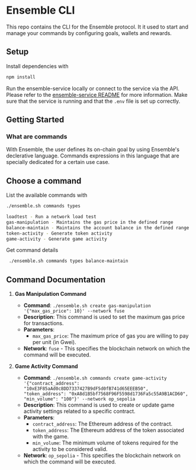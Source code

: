 # Ensemble CLI

This repo contains the CLI for the Ensemble protocol. It it used to start and manage your commands by configuring goals, wallets and rewards.

## Setup

Install dependencies with

```bash
npm install
```

Run the ensemble-service locally or connect to the service via the API. Please refer to the [ensemble-service README](https://github.com/ensemble-labs/ensemble-service) for more information. Make sure that the service is running and that the `.env` file is set up correctly.

## Getting Started

### What are commands

With Ensemble, the user defines its on-chain goal by using Ensemble's declerative language. Commands expressions in this language that are specially dedicated for a certain use case.

## Choose a command

List the available commands with

```bash
./ensemble.sh commands types

loadtest - Run a network load test
gas-manipulation - Maintains the gas price in the defined range
balance-maintain - Maintains the account balance in the defined range
token-activity - Generate token activity
game-activity - Generate game activity
```


Get command details

```bash
 ./ensemble.sh commands types balance-maintain

 ```

## Command Documentation

1. **Gas Manipulation Command**
   - **Command**: `./ensemble.sh create gas-manipulation '{"max_gas_price": 10}' --network fuse`
   - **Description**: This command is used to set the maximum gas price for transactions.
   - **Parameters**:
     - `max_gas_price`: The maximum price of gas you are willing to pay per unit (in Gwei).
   - **Network**: `fuse` - This specifies the blockchain network on which the command will be executed.

2. **Game Activity Command**
   - **Command**: `./ensemble.sh commands create game-activity '{"contract_address": "10xE3F85aAd0c8DD7337427B9dF5d0fB741d65EEEB50", "token_address": "0xA8d1B5bf7568F96F5598d1736Fa5c55A9B1ACD60", "min_volume": "100"}' --network op_sepolia`
   - **Description**: This command is used to create or update game activity settings related to a specific contract.
   - **Parameters**:
     - `contract_address`: The Ethereum address of the contract.
     - `token_address`: The Ethereum address of the token associated with the game.
     - `min_volume`: The minimum volume of tokens required for the activity to be considered valid.
   - **Network**: `op_sepolia` - This specifies the blockchain network on which the command will be executed.
